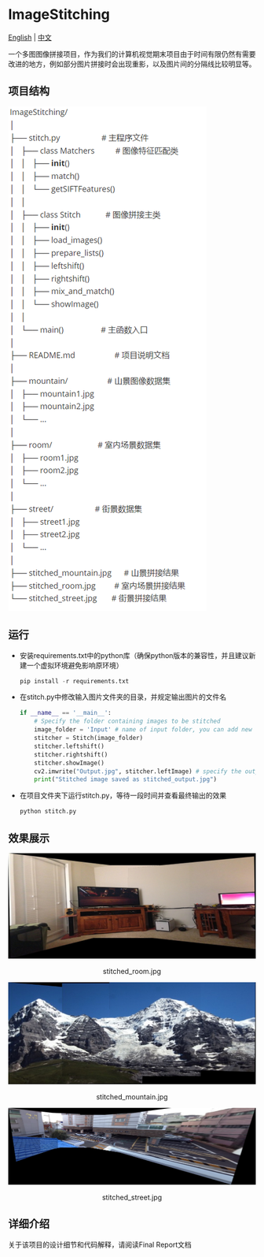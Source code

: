 # ImageStitching

[English](README.md) | [中文](README_zh.md)

一个多图图像拼接项目，作为我们的计算机视觉期末项目由于时间有限仍然有需要改进的地方，例如部分图片拼接时会出现重影，以及图片间的分隔线比较明显等。



## 项目结构

![](./FileStructure/files_cn.png)





## 运行

* 安装requirements.txt中的python库（确保python版本的兼容性，并且建议新建一个虚拟环境避免影响原环境）

  ```python
  pip install -r requirements.txt
  ```



* 在stitch.py中修改输入图片文件夹的目录，并规定输出图片的文件名

  ```python
  if __name__ == '__main__':
      # Specify the folder containing images to be stitched
      image_folder = 'Input' # name of input folder, you can add new ones
      stitcher = Stitch(image_folder)
      stitcher.leftshift()
      stitcher.rightshift()
      stitcher.showImage()
      cv2.imwrite("Output.jpg", stitcher.leftImage) # specify the output image name here
      print("Stitched image saved as stitched_output.jpg")
  ```

  

* 在项目文件夹下运行stitch.py，等待一段时间并查看最终输出的效果

  ```cmd
  python stitch.py
  ```



## 效果展示

![](./stitched_room.jpg)

<center> stitched_room.jpg </center>

![](stitched_mountain.jpg)

<center> stitched_mountain.jpg </center>

![](stitched_street.jpg)

<center> stitched_street.jpg </center>



## 详细介绍

关于该项目的设计细节和代码解释，请阅读Final Report文档
